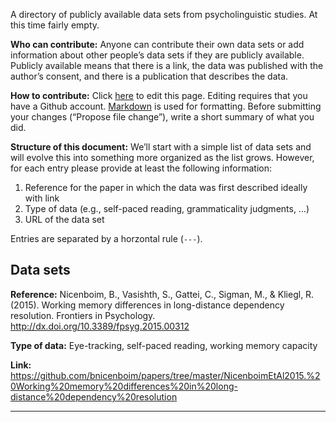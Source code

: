 
A directory of publicly available data sets from psycholinguistic studies.  At this time fairly empty.

**Who can contribute:**  Anyone can contribute their own data sets or add information about other people’s data sets if they are publicly available.  Publicly available means that there is a link, the data was published with the author’s consent, and there is a publication that describes the data.

**How to contribute:** Click [here](https://github.com/tmalsburg/PsychlingDatasets/edit/master/README.md) to edit this page.  Editing requires that you have a Github account.  [Markdown](https://guides.github.com/features/mastering-markdown/) is used for formatting.  Before submitting your changes (“Propose file change”), write a short summary of what you did.

**Structure of this document:** We’ll start with a simple list of data sets and will evolve this into something more organized as the list grows.  However, for each entry please provide at least the following information:

1. Reference for the paper in which the data was first described ideally with link
1. Type of data (e.g., self-paced reading, grammaticality judgments, …)
1. URL of the data set

Entries are separated by a horzontal rule (`---`).

## Data sets

**Reference:** Nicenboim, B., Vasishth, S., Gattei, C., Sigman, M., & Kliegl, R. (2015). Working memory differences in long-distance dependency resolution. Frontiers in Psychology.  http://dx.doi.org/10.3389/fpsyg.2015.00312

**Type of data:** Eye-tracking, self-paced reading, working memory capacity

**Link:** https://github.com/bnicenboim/papers/tree/master/NicenboimEtAl2015.%20Working%20memory%20differences%20in%20long-distance%20dependency%20resolution

---

